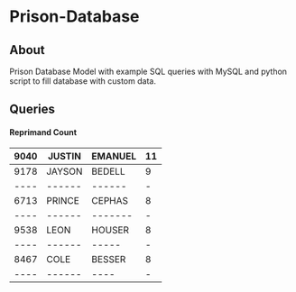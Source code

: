 # Prison-Database
## About
Prison Database Model with example SQL queries with MySQL and python script to fill database with custom data.

## Queries

#### Reprimand Count
|9040|JUSTIN|EMANUEL|11|
|----|------|-------|--|
|9178|JAYSON|BEDELL|9|
|----|------|------|-|
|6713|PRINCE|CEPHAS|8|
|----|------|-------|-|
|9538	|LEON|HOUSER|8|
|----|------|-----|-|
|8467|COLE|BESSER|8|
|----|------|----|-|

